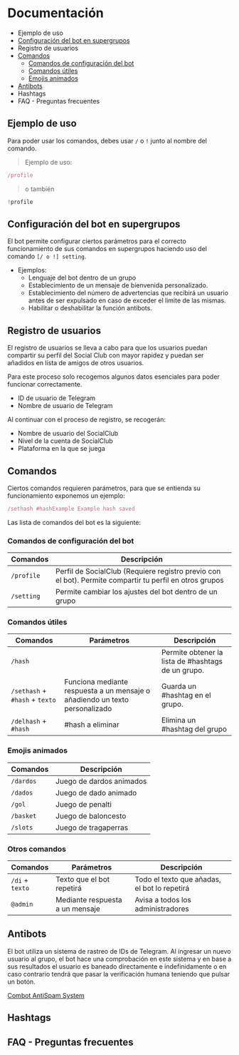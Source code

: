 # Documentación
- Ejemplo de uso
- [Configuración del bot en supergrupos](#configuración-del-bot-en-supergrupos)
- Registro de usuarios
- [Comandos](#comandos)
  - [Comandos de configuración del bot](#comandos-de-configuraci%C3%B3n-del-bot)
  - [Comandos útiles](#comandos-útiles)
  - [Emojis animados](#emojis-animados)
- [Antibots](#antibots)
- Hashtags
- FAQ - Preguntas frecuentes

## Ejemplo de uso
Para poder usar los comandos, debes usar `/` o `!` junto al nombre del comando.

> Ejemplo de uso:
```js
/profile
```
> o también 
```js
!profile
```
 

## Configuración del bot en supergrupos
El bot permite configurar ciertos parámetros para el correcto funcionamiento de sus comandos en supergrupos haciendo uso del comando `[/ o !] setting`.
- Ejemplos:
  - Lenguaje del bot dentro de un grupo
  - Establecimiento de un mensaje de bienvenida personalizado.
  - Establecimiento del número de advertencias que recibirá un usuario antes de ser expulsado en caso de exceder el limite de las mismas.
  - Habilitar o deshabilitar la función antibots.

## Registro de usuarios
El registro de usuarios se lleva a cabo para que los usuarios puedan compartir su perfil del Social Club con mayor rapidez y puedan ser añadidos en lista de amigos de otros usuarios.

Para este proceso solo recogemos algunos datos esenciales para poder funcionar correctamente.
- ID de usuario de Telegram
- Nombre de usuario de Telegram

Al continuar con el proceso de registro, se recogerán:
- Nombre de usuario del SocialClub
- Nivel de la cuenta de SocialClub
- Plataforma en la que se juega

## Comandos
Ciertos comandos requieren parámetros, para que se entienda su funcionamiento exponemos un ejemplo:
```js
/sethash #hashExample Example hash saved
```
Las lista de comandos del bot es la siguiente:
### Comandos de configuración del bot

| Comandos | Descripción |
| -------- | ----------- |
| `/profile` | Perfil de SocialClub (Requiere registro previo con el bot). Permite compartir tu perfil en otros grupos |
| `/setting` | Permite cambiar los ajustes del bot dentro de un grupo |

### Comandos útiles

| Comandos | Parámetros | Descripción |
| -------- | ---------- | ----------- |
| `/hash` | | Permite obtener la lista de #hashtags de un grupo. |
| `/sethash` + `#hash` + `texto`| Funciona mediante respuesta a un mensaje o añadiendo un texto personalizado | Guarda un #hashtag en el grupo. |
| `/delhash` + `#hash`| #hash a eliminar | Elimina un #hashtag del grupo |

### Emojis animados

| Comandos | Descripción |
| -------- | ----------- |
| `/dardos` | Juego de dardos animados |
| `/dados` | Juego de dado animado |
| `/gol`  | Juego de penalti |
| `/basket` | Juego de baloncesto |
| `/slots` | Juego de tragaperras |

### Otros comandos

| Comandos | Parámetros | Descripción |
| -------- | ---------- | ----------- |
| `/di` + `texto` | Texto que el bot repetirá | Todo el texto que añadas, el bot lo repetirá |
| `@admin`| Mediante respuesta a un mensaje | Avisa a todos los administradores |
 
## Antibots
El bot utiliza un sistema de rastreo de IDs de Telegram. Al ingresar un nuevo usuario al grupo, el bot hace una comprobación en este sistema y en base a sus resultados el usuario es baneado directamente e indefinidamente o en caso contrario tendrá que pasar la verificación humana teniendo que pulsar un botón.

[Combot AntiSpam System](https://cas.chat/)

## Hashtags

## FAQ - Preguntas frecuentes
